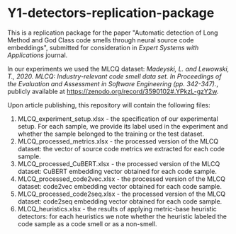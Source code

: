 # Y1-detectors-replication-package

This is a replication package for the paper "Automatic detection of Long Method and God Class code smells through neural source code embeddings", submitted for consideration in _Expert Systems with Applications_ journal. 

In our experiments we used the MLCQ dataset:
_Madeyski, L. and Lewowski, T., 2020. MLCQ: Industry-relevant code smell data set. In Proceedings of the Evaluation and Assessment in Software Engineering (pp. 342-347)._,
publicly available at https://zenodo.org/record/3590102#.YPkzL-gzY2w. 

Upon article publishing, this repository will contain the following files:
1. MLCQ_experiment_setup.xlsx - the specification of our experimental setup. For each sample, we provide its label used in the experiment and whether the sample belonged to the training or the test dataset.
2. MLCQ_processed_metrics.xlsx - the processed version of the MLCQ dataset: the vector of source code metrics we extracted for each code sample.
3. MLCQ_processed_CuBERT.xlsx - the processed version of the MLCQ dataset: CuBERT embedding vector obtained for each code sample.
4. MLCQ_processed_code2vec.xlsx - the processed version of the MLCQ dataset: code2vec embedding vector obtained for each code sample.
5. MLCQ_processed_code2seq.xlsx - the processed version of the MLCQ dataset: code2seq embedding vector obtained for each code sample.
6. MLCQ_heuristics.xlsx - the results of applying metric-base heuristic detectors: for each heuristics we note whether the heuristic labeled the code sample as a code smell or as a non-smell.
